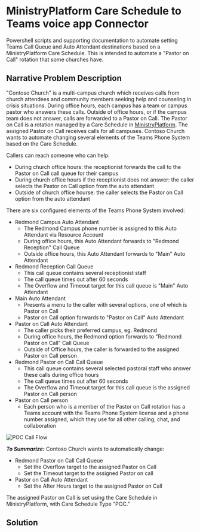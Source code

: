# MinistryPlatform Care Schedule to Teams voice app Connector
Powershell scripts and supporting documentation to automate setting Teams Call Queue and Auto Attendant destinations based on a MinistryPlatform Care Schedule. This is intended to automate a "Pastor on Call" rotation that some churches have.

## Narrative Problem Description
"Contoso Church" is a multi-campus church which receives calls from church attendees and community members seeking help and counseling in crisis situations. During office hours, each campus has a team or campus pastor who answers these calls. Outside of office hours, or if the campus team does not answer, calls are forwarded to a Pastor on Call. The Pastor on Call is a rotation managed by a Care Schedule in [MinistryPlatform](https://www.ministryplatform.com/home). The assigned Pastor on Call receives calls for all campuses. Contoso Church wants to automate changing several elements of the Teams Phone System based on the Care Schedule.

Callers can reach someone who can help:
- During church office hours: the receptionist forwards the call to the Pastor on Call call queue for their campus
- During church office hours if the receptionist does not answer: the caller selects the Pastor on Call option from the auto attendant
- Outside of church office hourse: the caller selects the Pastor on Call option from the auto attendant

There are six configured elements of the Teams Phone System involved:
- Redmond Campus Auto Attendant
  - The Redmond Campus phone number is assigned to this Auto Attendant via Resource Account
  - During office hours, this Auto Attendant forwards to "Redmond Reception" Call Queue
  - Outside office hours, this Auto Attendant forwards to "Main" Auto Attendant
- Redmond Reception Call Queue
  - This call queue contains several receptionist staff
  - The call queue times out after 60 seconds
  - The Overflow and Timeout target for this call queue is "Main" Auto Attendant
- Main Auto Attendant
  - Presents a menu to the caller with several options, one of which is Pastor on Call
  - Pastor on Call option forwards to "Pastor on Call" Auto Attendant
- Pastor on Call Auto Attendant
  - The caller picks their preferred campus, eg. Redmond
  - During office hours, the Redmond option forwards to "Redmond Pastor on Call" Call Queue
  - Outside of Office hours, the caller is forwarded to the assigned Pastor on Call person
- Redmond Pastor on Call Call Queue
  - This call queue contains several selected pastoral staff who answer these calls during office hours
  - The call queue times out after 60 seconds
  - The Overflow and Timeout target for this call queue is the assigned Pastor on Call person
- Pastor on Call person
  - Each person who is a member of the Pastor on Call rotation has a Teams account with the Teams Phone System license and a phone number assigned, which they use for all other calling, chat, and collaboration

![POC Call Flow](https://user-images.githubusercontent.com/6819003/172669296-3aa83bb4-c18a-4b25-970f-8b71c7ac382a.png)

***To Summarize:*** Contoso Church wants to automatically change:
- Redmond Pastor on Call Call Queue
  - Set the Overflow target to the assigned Pastor on Call
  - Set the Timeout target to the assigned Pastor on call
- Pastor on Call Auto Attendant
  - Set the After Hours target to the assigned Pastor on Call

The assigned Pastor on Call is set using the Care Schedule in MinistryPlatform, with Care Schedule Type "POC."

## Solution
